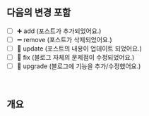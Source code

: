 ## 다음의 변경 포함
<!-- 포함된 PR 내용에 [x]로 표기해주세요. -->
- [ ] ➕ add (포스트가 추가되었어요.)
- [ ] ➖ remove (포스트가 삭제되었어요.)
- [ ] 🔨 update (포스트의 내용이 업데이트 되었어요.)
- [ ] 🚧 fix (블로그 자체의 문제점이 수정되었어요.)
- [ ] 🔧 upgrade (블로그에 기능을 추가/수정했어요.)

<br>

## 개요
<!-- 상세한 변경점을 알려주세요. -->
